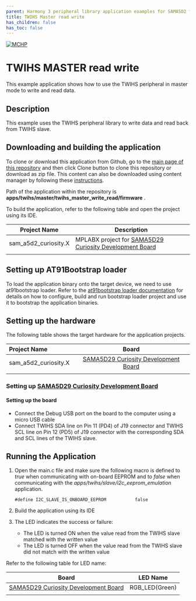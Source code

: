 ```yaml
---
parent: Harmony 3 peripheral library application examples for SAMA5D2 family
title: TWIHS Master read write 
has_children: false
has_toc: false
---
```


[![MCHP](https://www.microchip.com/ResourcePackages/Microchip/assets/dist/images/logo.png)](https://www.microchip.com)

# TWIHS MASTER read write

This example application shows how to use the TWIHS peripheral in master mode to write and read data.

## Description

This example uses the TWIHS peripheral library to write data and read back from TWIHS slave.

## Downloading and building the application

To clone or download this application from Github, go to the [main page of this repository](https://github.com/Microchip-MPLAB-Harmony/csp_apps_sam_a5d2) and then click Clone button to clone this repository or download as zip file.
This content can also be downloaded using content manager by following these [instructions](https://github.com/Microchip-MPLAB-Harmony/contentmanager/wiki).

Path of the application within the repository is **apps/twihs/master/twihs_master_write_read/firmware** .

To build the application, refer to the following table and open the project using its IDE.

| Project Name      | Description                                    |
| ----------------- | ---------------------------------------------- |
| sam_a5d2_curiosity.X | MPLABX project for [SAMA5D29 Curiosity Development Board](https://www.microchip.com/en-us/development-tool/EV07R15A) |
|||

## Setting up AT91Bootstrap loader

To load the application binary onto the target device, we need to use at91bootstrap loader. Refer to the [at91bootstrap loader documentation](../../../docs/readme_bootstrap.md) for details on how to configure, build and run bootstrap loader project and use it to bootstrap the application binaries.

## Setting up the hardware

The following table shows the target hardware for the application projects.

| Project Name| Board|
|:---------|:---------:|
| sam_a5d2_curiosity.X  | [SAMA5D29 Curiosity Development Board](https://www.microchip.com/en-us/development-tool/EV07R15A) |
|||

### Setting up [SAMA5D29 Curiosity Development Board](https://www.microchip.com/en-us/development-tool/EV07R15A)

#### Setting up the board

- Connect the Debug USB port on the board to the computer using a micro USB cable
- Connect TWIHS SDA line on Pin 11 (PD4) of J19 connector and TWIHS SCL line on Pin 12 (PD5) of J19 connector with the corresponding SDA and SCL lines of the TWIHS slave.

## Running the Application

1. Open the main.c file and make sure the following macro is defined to *true* when communicating with on-board EEPROM and to *false* when communicating with the *apps/twihs/slave/i2c_eeprom_emulation* application.

   `#define I2C_SLAVE_IS_ONBOARD_EEPROM           false`

2. Build the application using its IDE

3. The LED indicates the success or failure:
    - The LED is turned ON when the value read from the TWIHS slave matched with the written value
    - The LED is turned OFF when the value read from the TWIHS slave did not match with the written value

Refer to the following table for LED name:

| Board      | LED Name                                    |
| ----------------- | ---------------------------------------------- |
| [SAMA5D29 Curiosity Development Board](https://www.microchip.com/en-us/development-tool/EV07R15A) |RGB_LED(Green)  |
|||
